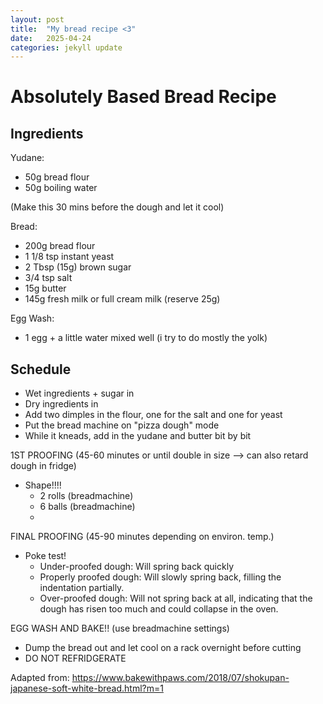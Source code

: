 ```yaml
---
layout: post
title:  "My bread recipe <3"
date:   2025-04-24
categories: jekyll update
---
```


# Absolutely Based Bread Recipe

## Ingredients
Yudane:
- 50g bread flour
- 50g boiling water

(Make this 30 mins before the dough and let it cool)

Bread:
- 200g bread flour
- 1 1/8 tsp instant yeast
- 2 Tbsp (15g) brown sugar
- 3/4 tsp salt
- 15g butter
- 145g fresh milk or full cream milk (reserve 25g)

Egg Wash:
- 1 egg + a little water mixed well (i try to do mostly the yolk)

## Schedule
- Wet ingredients + sugar in
- Dry ingredients in 
- Add two dimples in the flour, one for the salt and one for yeast
- Put the bread machine on "pizza dough" mode
- While it kneads, add in the yudane and butter bit by bit

1ST PROOFING (45-60 minutes or until double in size --> can also retard dough in fridge)

- Shape!!!!
  - 2 rolls (breadmachine)
  - 6 balls (breadmachine)
  - 

FINAL PROOFING (45-90 minutes depending on environ. temp.)

- Poke test!
    - Under-proofed dough: Will spring back quickly
    - Properly proofed dough: Will slowly spring back, filling the indentation partially.
    - Over-proofed dough: Will not spring back at all, indicating that the dough has risen too much and could collapse in the oven. 

EGG WASH AND BAKE!! (use breadmachine settings)

- Dump the bread out and let cool on a rack overnight before cutting
- DO NOT REFRIDGERATE


Adapted from: https://www.bakewithpaws.com/2018/07/shokupan-japanese-soft-white-bread.html?m=1